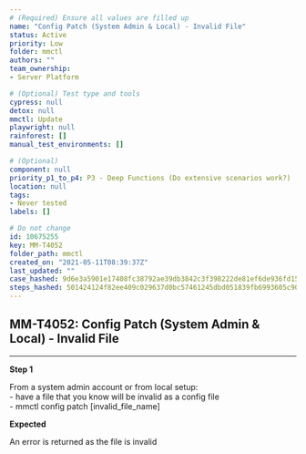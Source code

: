 ```yaml
---
# (Required) Ensure all values are filled up
name: "Config Patch (System Admin & Local) - Invalid File"
status: Active
priority: Low
folder: mmctl
authors: ""
team_ownership: 
- Server Platform

# (Optional) Test type and tools
cypress: null
detox: null
mmctl: Update
playwright: null
rainforest: []
manual_test_environments: []

# (Optional)
component: null
priority_p1_to_p4: P3 - Deep Functions (Do extensive scenarios work?)
location: null
tags: 
- Never tested
labels: []

# Do not change
id: 10675255
key: MM-T4052
folder_path: mmctl
created_on: "2021-05-11T08:39:37Z"
last_updated: ""
case_hashed: 9d6e3a5901e17408fc38792ae39db3842c3f398222de81ef6de936fd1550859854e32dc621b8eff7c3b1ef9621f061e4
steps_hashed: 501424124f82ee409c029637d0bc57461245dbd051839fb6993605c902ccdee2b20f8e073163fa50e28737a0300b46a6
---
```


## MM-T4052: Config Patch (System Admin & Local) - Invalid File

---

**Step 1**

From a system admin account or from local setup:\
\- have a file that you know will be invalid as a config file\
\- mmctl config patch \[invalid\_file\_name]

**Expected**

An error is returned as the file is invalid
